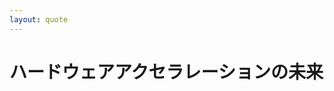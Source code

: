```yaml
---
layout: quote
---
```


# ハードウェアアクセラレーションの未来

<template v-slot:quote>
While the current CSS properties that are hardware-accelerated by default only include <span class="_hdwacc-now">opacity</span>, <span class="_hdwacc-now">filter</span>, and <span class="_hdwacc-now">transform</span> for <span class="_word-now">now</span>, <span class="_hdwacc-will">background-color</span> and <span class="_hdwacc-will">clip-path</span> <span class="_word-will">will</span> soon join the list.
</template>

<template v-slot:cite>
<a href="https://developer.chrome.com/blog/hardware-accelerated-animations/">Chromium - February 22, 2021</a>
</template>

<style>
  [class^=_hdwacc-] {
    font-weight: bold;
  }
  ._hdwacc-now, ._word-now {
    color: #89CFFD;
  }
  ._hdwacc-will, ._word-will {
    color: #FF8AAE;
  }
</style>

<!--
さて、現時点では、ハードウェアアクセラレーションの恩恵を受けられるプロパティは少なく、opacityとtransformだけでアニメーションを実装することが推奨されていますが、Chromiumは近い将来、新たにbackground-colorとclip-pathもハードウェアアクセラレーションの対象に追加するという声明を出しています。

background-colorはtransform, opacityに次いでアニメーションでよく使われているプロパティで、clip-pathはアニメーションの幅をグッと広げるものです。

最後に、clip-pathによるアニメーション実装の考え方を簡単に紹介したいと思います。
-->